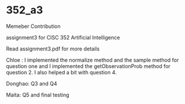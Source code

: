 # 352_a3

Memeber Contribution

assignment3 for CISC 352 Artificial Intelligence

Read assignment3.pdf for more details

Chloe : I implemented the normalize method and the sample method for question one and I implemented the getObservationProb method for question 2. I also helped a bit with question 4. 

Donghao: Q3 and Q4

Maita: Q5 and final testing

